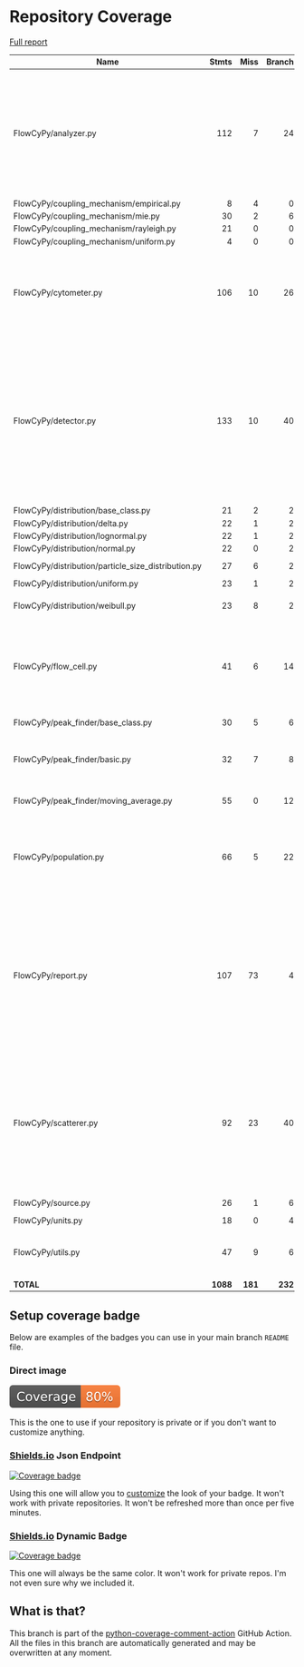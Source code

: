 # Repository Coverage

[Full report](https://htmlpreview.github.io/?https://github.com/MartinPdeS/FlowCyPy/blob/python-coverage-comment-action-data/htmlcov/index.html)

| Name                                                  |    Stmts |     Miss |   Branch |   BrPart |   Cover |   Missing |
|------------------------------------------------------ | -------: | -------: | -------: | -------: | ------: | --------: |
| FlowCyPy/analyzer.py                                  |      112 |        7 |       24 |        6 |     90% |159-160, 222, 244-245, 275->exit, 324->331, 334->300, 347-353 |
| FlowCyPy/coupling\_mechanism/empirical.py             |        8 |        4 |        0 |        0 |     50% |     37-46 |
| FlowCyPy/coupling\_mechanism/mie.py                   |       30 |        2 |        6 |        2 |     89% |    31, 78 |
| FlowCyPy/coupling\_mechanism/rayleigh.py              |       21 |        0 |        0 |        0 |    100% |           |
| FlowCyPy/coupling\_mechanism/uniform.py               |        4 |        0 |        0 |        0 |    100% |           |
| FlowCyPy/cytometer.py                                 |      106 |       10 |       26 |        4 |     88% |51->exit, 139-140, 181, 186-189, 242-248 |
| FlowCyPy/detector.py                                  |      133 |       10 |       40 |       12 |     85% |85->84, 98->97, 116, 120->119, 138, 142->141, 158, 162->161, 180, 188, 194-196, 323, 455 |
| FlowCyPy/distribution/base\_class.py                  |       21 |        2 |        2 |        0 |     91% |    26, 30 |
| FlowCyPy/distribution/delta.py                        |       22 |        1 |        2 |        0 |     96% |        86 |
| FlowCyPy/distribution/lognormal.py                    |       22 |        1 |        2 |        0 |     96% |        94 |
| FlowCyPy/distribution/normal.py                       |       22 |        0 |        2 |        0 |    100% |           |
| FlowCyPy/distribution/particle\_size\_distribution.py |       27 |        6 |        2 |        0 |     79% |90-97, 100 |
| FlowCyPy/distribution/uniform.py                      |       23 |        1 |        2 |        0 |     96% |        98 |
| FlowCyPy/distribution/weibull.py                      |       23 |        8 |        2 |        0 |     68% |38, 54-56, 75-80 |
| FlowCyPy/flow\_cell.py                                |       41 |        6 |       14 |        6 |     78% |41->40, 59, 63->62, 81, 85->84, 103, 133-134, 137 |
| FlowCyPy/peak\_finder/base\_class.py                  |       30 |        5 |        6 |        1 |     83% | 38-46, 88 |
| FlowCyPy/peak\_finder/basic.py                        |       32 |        7 |        8 |        2 |     72% |81->exit, 86->85, 100-119 |
| FlowCyPy/peak\_finder/moving\_average.py              |       55 |        0 |       12 |        2 |     97% |91->94, 137->136 |
| FlowCyPy/population.py                                |       66 |        5 |       22 |        8 |     85% |57->56, 71, 75->74, 89, 93->92, 107, 115, 199 |
| FlowCyPy/report.py                                    |      107 |       73 |        4 |        0 |     32% |13, 45-49, 53-58, 62-64, 68-76, 80-93, 97-133, 137-154, 158-162, 166, 179-190, 196-244 |
| FlowCyPy/scatterer.py                                 |       92 |       23 |       40 |        5 |     67% |113-116, 120->exit, 172, 205-210, 235->234, 244, 247->246, 261-279 |
| FlowCyPy/source.py                                    |       26 |        1 |        6 |        2 |     91% |42->41, 60 |
| FlowCyPy/units.py                                     |       18 |        0 |        4 |        0 |    100% |           |
| FlowCyPy/utils.py                                     |       47 |        9 |        6 |        1 |     81% |25, 30, 79-84, 88-89, 111, 120 |
|                                             **TOTAL** | **1088** |  **181** |  **232** |   **51** | **80%** |           |


## Setup coverage badge

Below are examples of the badges you can use in your main branch `README` file.

### Direct image

[![Coverage badge](https://raw.githubusercontent.com/MartinPdeS/FlowCyPy/python-coverage-comment-action-data/badge.svg)](https://htmlpreview.github.io/?https://github.com/MartinPdeS/FlowCyPy/blob/python-coverage-comment-action-data/htmlcov/index.html)

This is the one to use if your repository is private or if you don't want to customize anything.

### [Shields.io](https://shields.io) Json Endpoint

[![Coverage badge](https://img.shields.io/endpoint?url=https://raw.githubusercontent.com/MartinPdeS/FlowCyPy/python-coverage-comment-action-data/endpoint.json)](https://htmlpreview.github.io/?https://github.com/MartinPdeS/FlowCyPy/blob/python-coverage-comment-action-data/htmlcov/index.html)

Using this one will allow you to [customize](https://shields.io/endpoint) the look of your badge.
It won't work with private repositories. It won't be refreshed more than once per five minutes.

### [Shields.io](https://shields.io) Dynamic Badge

[![Coverage badge](https://img.shields.io/badge/dynamic/json?color=brightgreen&label=coverage&query=%24.message&url=https%3A%2F%2Fraw.githubusercontent.com%2FMartinPdeS%2FFlowCyPy%2Fpython-coverage-comment-action-data%2Fendpoint.json)](https://htmlpreview.github.io/?https://github.com/MartinPdeS/FlowCyPy/blob/python-coverage-comment-action-data/htmlcov/index.html)

This one will always be the same color. It won't work for private repos. I'm not even sure why we included it.

## What is that?

This branch is part of the
[python-coverage-comment-action](https://github.com/marketplace/actions/python-coverage-comment)
GitHub Action. All the files in this branch are automatically generated and may be
overwritten at any moment.